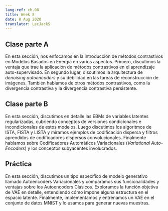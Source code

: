 ```yaml
---
lang-ref: ch.08
title: Week 8
date: 8 Aug 2020
translator: LecJackS
---
```


<!--## Lecture part A
-->

## Clase parte A

<!--In this section, we focused on the introduction of contrastive methods in Energy-Based Models in several aspects. First, we discuss the advantage brought by applying contrastive methods in self-supervised learning. Second, we discussed the architecture of denoising autoencoders and their weakness in image reconstruction tasks. We also talked about other contrastive methods, like contrastive divergence and persistent contrastive divergence.
-->

En esta sección, nos enfocamos en la introducción de métodos contrastivos en Modelos Basados en Energía en varios aspectos. Primero, discutimos la ventaja que trae la aplicación de métodos contrastivos en el aprendizaje auto-supervisado. En segundo lugar, discutimos la arquitectura de *denoising autoencoders* y su debilidad en las tareas de reconstrucción de imágenes. También hablamos de otros métodos contrastivos, como la divergencia contrastiva y la divergencia contrastiva persistente.

<!--## Lecture part B
-->
## Clase parte B

<!--In this section, we discussed regularized latent variable EBMs in detail covering concepts of conditional and unconditional versions of these models. We then discussed the algorithms of ISTA, FISTA and LISTA and look at examples of sparse coding and filters learned from convolutional sparse encoders. Finally we talked about Variational Auto-Encoders and the underlying concepts involved.
-->

En esta sección, discutimos en detalle las EBMs de variables latentes regularizadas, cubriendo conceptos de versiones condicionales e incondicionales de estos modelos. Luego discutimos los algoritmos de ISTA, FISTA y LISTA y miramos ejemplos de codificación dispersa y filtros aprendidos de codificadores dispersos convolucionales. Finalmente hablamos sobre Codificadores Automáticos Variacionales (*Variational Auto-Encoders*) y los conceptos subyacentes involucrados.

<!--## Practicum
-->

## Práctica

<!--In this section, we discussed a specific type of generative model called Variational Autoencoders and compared their functionalities and advantages over Classic Autoencoders. We explored the objective function of VAE in detail, understanding how it enforced some structure in the latent space. Finally, we implemented and trained a VAE on the MNIST dataset and used it to generate new samples.
-->

En esta sección, discutimos un tipo específico de modelo generativo llamado Autoencoders Variacionales y comparamos sus funcionalidades y ventajas sobre los Autoencoders Clásicos. Exploramos la función objetiva de VAE en detalle, entendiendo cómo impone alguna estructura en el espacio latente. Finalmente, implementamos y entrenamos un VAE en el conjunto de datos MNIST y lo usamos para generar nuevas muestras.
